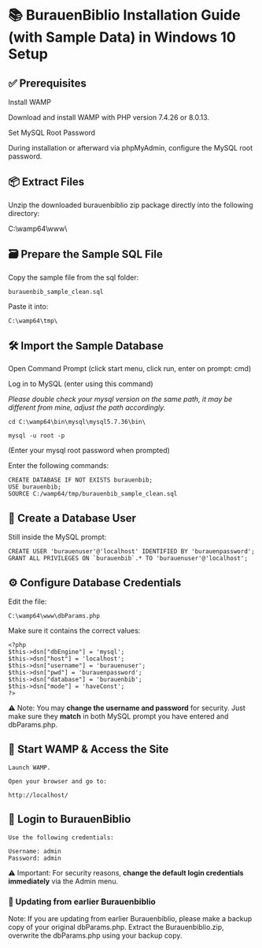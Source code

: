 # 📚 BurauenBiblio Installation Guide (with Sample Data) in Windows 10 Setup

## ✅ Prerequisites

Install WAMP

Download and install WAMP with PHP version 7.4.26 or 8.0.13.

Set MySQL Root Password

During installation or afterward via phpMyAdmin, configure the MySQL root password.

## 📦 Extract Files

Unzip the downloaded burauenbiblio zip package directly into the following directory:

C:\wamp64\www\

## 🗃️ Prepare the Sample SQL File

Copy the sample file from the sql folder:

    burauenbib_sample_clean.sql

Paste it into:

    C:\wamp64\tmp\

## 🛠️ Import the Sample Database

Open Command Prompt (click start menu, click run, enter on prompt: cmd)

Log in to MySQL (enter using this command)

*Please double check your mysql version on the same path, it may be different from mine, adjust the path accordingly.*

    cd C:\wamp64\bin\mysql\mysql5.7.36\bin\

    mysql -u root -p

(Enter your mysql root password when prompted)

Enter the following commands:

    CREATE DATABASE IF NOT EXISTS burauenbib;
    USE burauenbib;
    SOURCE C:/wamp64/tmp/burauenbib_sample_clean.sql

## 👤 Create a Database User

Still inside the MySQL prompt:

    CREATE USER 'burauenuser'@'localhost' IDENTIFIED BY 'burauenpassword';
    GRANT ALL PRIVILEGES ON `burauenbib`.* TO 'burauenuser'@'localhost';

## ⚙️ Configure Database Credentials

Edit the file:

    C:\wamp64\www\dbParams.php

Make sure it contains the correct values:

    <?php
    $this->dsn["dbEngine"] = 'mysql';
    $this->dsn["host"] = 'localhost';
    $this->dsn["username"] = 'burauenuser';
    $this->dsn["pwd"] = 'burauenpassword';
    $this->dsn["database"] = 'burauenbib';
    $this->dsn["mode"] = 'haveConst';
    ?>

⚠️ Note: You may **change the username and password** for security. Just make sure they **match** in both MySQL prompt you have entered and dbParams.php.

## 🚀 Start WAMP & Access the Site

    Launch WAMP.

    Open your browser and go to:

    http://localhost/

## 🔐 Login to BurauenBiblio

    Use the following credentials:

    Username: admin
    Password: admin

⚠️ Important: For security reasons, **change the default login credentials immediately** via the Admin menu.


### 🔐 Updating from earlier Burauenbiblio
Note: If you are updating from earlier Burauenbiblio, please make a backup copy of your original dbParams.php. Extract the Burauenbiblio.zip, overwrite the dbParams.php using your backup copy.
